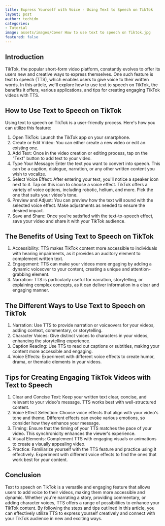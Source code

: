 ```yaml
---
title: Express Yourself with Voice - Using Text to Speech on TikTok
layout: post
author: techidn
categories: 
- Tutorial
image: assets/images/Cover How to use text to speech on Tiktok.jpg
featured: false
---
```


## Introduction

TikTok, the popular short-form video platform, constantly evolves to offer its users new and creative ways to express themselves. One such feature is text to speech (TTS), which enables users to give voice to their written words. In this article, we'll explore how to use text to speech on TikTok, the benefits it offers, various applications, and tips for creating engaging TikTok videos with TTS.

## How to Use Text to Speech on TikTok

Using text to speech on TikTok is a user-friendly process. Here's how you can utilize this feature:

1. Open TikTok: Launch the TikTok app on your smartphone.
2. Create or Edit Video: You can either create a new video or edit an existing one.
3. Add Text: Once in the video creation or editing process, tap on the "Text" button to add text to your video.
4. Type Your Message: Enter the text you want to convert into speech. This can be a caption, dialogue, narration, or any other written content you wish to vocalize.
5. Select Voice Effect: After entering your text, you'll notice a speaker icon next to it. Tap on this icon to choose a voice effect. TikTok offers a variety of voice options, including robotic, helium, and more. Pick the one that suits your video's tone.
6. Preview and Adjust: You can preview how the text will sound with the selected voice effect. Make adjustments as needed to ensure the desired impact.
7. Save and Share: Once you're satisfied with the text-to-speech effect, save your video and share it with your TikTok audience.

## The Benefits of Using Text to Speech on TikTok

1. Accessibility: TTS makes TikTok content more accessible to individuals with hearing impairments, as it provides an auditory element to complement written text.
2. Engagement: TTS can make your videos more engaging by adding a dynamic voiceover to your content, creating a unique and attention-grabbing element.
3. Narration: TTS is particularly useful for narration, storytelling, or explaining complex concepts, as it can deliver information in a clear and engaging manner.

## The Different Ways to Use Text to Speech on TikTok

1. Narration: Use TTS to provide narration or voiceovers for your videos, adding context, commentary, or storytelling.
2. Character Voices: Give distinct voices to characters in your videos, enhancing the storytelling experience.
3. Caption Reading: Use TTS to read out captions or subtitles, making your content more accessible and engaging.
4. Voice Effects: Experiment with different voice effects to create humor, drama, or thematic elements in your videos.

## Tips for Creating Engaging TikTok Videos with Text to Speech

1. Clear and Concise Text: Keep your written text clear, concise, and relevant to your video's message. TTS works best with well-structured content.
2. Voice Effect Selection: Choose voice effects that align with your video's tone and theme. Different effects can evoke various emotions, so consider how they enhance your message.
3. Timing: Ensure that the timing of your TTS matches the pace of your video. This synchronicity enhances the viewer's experience.
4. Visual Elements: Complement TTS with engaging visuals or animations to create a visually appealing video.
5. Practice: Familiarize yourself with the TTS feature and practice using it effectively. Experiment with different voice effects to find the ones that work best for your content.

## Conclusion

Text to speech on TikTok is a versatile and engaging feature that allows users to add voice to their videos, making them more accessible and dynamic. Whether you're narrating a story, providing commentary, or adding character voices, TTS offers a range of possibilities to enhance your TikTok content. By following the steps and tips outlined in this article, you can effectively utilize TTS to express yourself creatively and connect with your TikTok audience in new and exciting ways.
